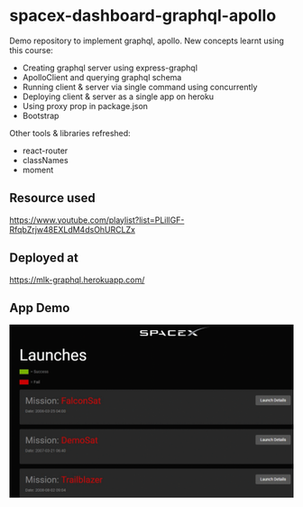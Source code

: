 # spacex-dashboard-graphql-apollo

Demo repository to implement graphql, apollo. New concepts learnt using this course:
- Creating graphql server using express-graphql
- ApolloClient and querying graphql schema
- Running client & server via single command using concurrently
- Deploying client & server as a single app on heroku
- Using proxy prop in package.json
- Bootstrap

Other tools & libraries refreshed:
- react-router
- classNames
- moment

## Resource used
https://www.youtube.com/playlist?list=PLillGF-RfqbZrjw48EXLdM4dsOhURCLZx

## Deployed at
https://mlk-graphql.herokuapp.com/

## App Demo
![](app-demo.gif)
